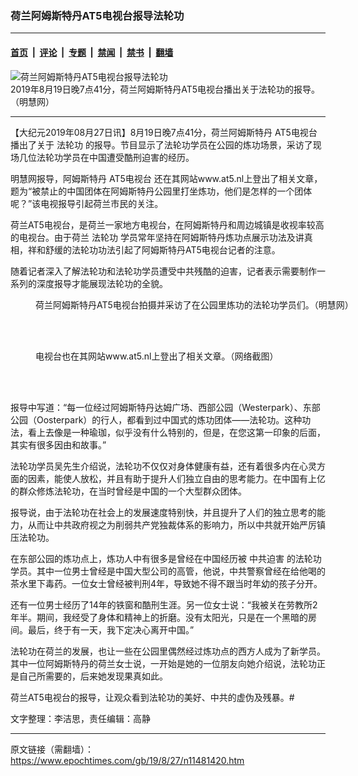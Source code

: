 ### 荷兰阿姆斯特丹AT5电视台报导法轮功

---

#### [首页](../../../..?n11481420) &nbsp;|&nbsp; [评论](../../../../../epoch-comment?n11481420) &nbsp;|&nbsp; [专题](../../../../../epoch-special?n11481420) &nbsp;|&nbsp; [禁闻](../../../../../epoch-news?n11481420) &nbsp;|&nbsp; [禁书](../../../../../books?n11481420) &nbsp;|&nbsp; [翻墙](https://github.com/gfw-breaker/nogfw/blob/master/README.md?n11481420)


<div><img alt="荷兰阿姆斯特丹AT5电视台报导法轮功" class="attachment-djy_600_400 size-djy_600_400 wp-post-image" src="https://i.epochtimes.com/assets/uploads/2019/08/2019-8-26-mh-holand-mediareport-04-600x400.jpg"/>
<div class="caption">
 2019年8月19日晚7点41分，荷兰阿姆斯特丹AT5电视台播出关于法轮功的报导。（明慧网）
</div></div><hr/><div class="post_content" id="artbody" itemprop="articleBody">
 <!-- article content begin -->
 <p>
  【大纪元2019年08月27日讯】8月19日晚7点41分，荷兰阿姆斯特丹
  <ok href="https://www.epochtimes.com/gb/tag/at5%E7%94%B5%E8%A7%86%E5%8F%B0.html">
   AT5电视台
  </ok>
  播出了关于
  <ok href="https://www.epochtimes.com/gb/tag/%E6%B3%95%E8%BD%AE%E5%8A%9F.html">
   法轮功
  </ok>
  的报导。节目显示了法轮功学员在公园的炼功场景，采访了现场几位法轮功学员在中国遭受酷刑迫害的经历。
 </p>
 <p>
  明慧网报导，阿姆斯特丹
  <ok href="https://www.epochtimes.com/gb/tag/at5%E7%94%B5%E8%A7%86%E5%8F%B0.html">
   AT5电视台
  </ok>
  还在其网站www.at5.nl上登出了相关文章，题为“被禁止的中国团体在阿姆斯特丹公园里打坐炼功，他们是怎样的一个团体呢？”该电视报导引起荷兰市民的关注。
 </p>
 <p>
  荷兰AT5电视台，是荷兰一家地方电视台，在阿姆斯特丹和周边城镇是收视率较高的电视台。由于荷兰
  <ok href="https://www.epochtimes.com/gb/tag/%E6%B3%95%E8%BD%AE%E5%8A%9F.html">
   法轮功
  </ok>
  学员常年坚持在阿姆斯特丹炼功点展示功法及讲真相，祥和舒缓的法轮功功法引起了阿姆斯特丹AT5电视台记者的注意。
 </p>
 <p>
  随着记者深入了解法轮功和法轮功学员遭受中共残酷的迫害，记者表示需要制作一系列的深度报导才能展现法轮功的全貌。
 </p>
 <figure aria-describedby="caption-attachment-11481461" class="wp-caption aligncenter" id="attachment_11481461" style="width: 600px">
  <ok href="https://i.epochtimes.com/assets/uploads/2019/08/2019-8-26-mh-holand-mediareport-01.jpg" target="_blank">
   <img alt="" class="size-large wp-image-11481461" src="https://i.epochtimes.com/assets/uploads/2019/08/2019-8-26-mh-holand-mediareport-01-600x575.jpg"/>
  </ok>
  <br/><figcaption class="wp-caption-text" id="caption-attachment-11481461">
   荷兰阿姆斯特丹AT5电视台拍摄并采访了在公园里炼功的法轮功学员们。（明慧网）
  </figcaption><br/>
 </figure><br/>
 <figure aria-describedby="caption-attachment-11481464" class="wp-caption aligncenter" id="attachment_11481464" style="width: 500px">
  <ok href="https://i.epochtimes.com/assets/uploads/2019/08/2019-8-26-mh-holand-mediareport-05-ss.jpg" target="_blank">
   <img alt="" class="size-full wp-image-11481464" src="https://i.epochtimes.com/assets/uploads/2019/08/2019-8-26-mh-holand-mediareport-05-ss.jpg"/>
  </ok>
  <br/><figcaption class="wp-caption-text" id="caption-attachment-11481464">
   电视台也在其网站www.at5.nl上登出了相关文章。（网络截图）
  </figcaption><br/>
 </figure><br/>
 <p>
  报导中写道：“每一位经过阿姆斯特丹达姆广场、西部公园（Westerpark）、东部公园（Oosterpark）的行人，都看到过中国式的炼功团体——法轮功。这种功法，看上去像是一种瑜珈，似乎没有什么特别的，但是，在您这第一印象的后面，其实有很多因由和故事。”
 </p>
 <p>
  法轮功学员吴先生介绍说，法轮功不仅仅对身体健康有益，还有着很多内在心灵方面的因素，能使人放松，并且有助于提升人们独立自由的思考能力。在中国有上亿的群众修炼法轮功，在当时曾经是中国的一个大型群众团体。
 </p>
 <p>
  报导说，由于法轮功在社会上的发展速度特别快，并且提升了人们的独立思考的能力，从而让中共政府视之为削弱共产党独裁体系的影响力，所以中共就开始严厉镇压法轮功。
 </p>
 <p>
  在东部公园的炼功点上，炼功人中有很多是曾经在中国经历被
  <ok href="https://www.epochtimes.com/gb/tag/%E4%B8%AD%E5%85%B1%E8%BF%AB%E5%AE%B3.html">
   中共迫害
  </ok>
  的法轮功学员。其中一位男士曾经是中国大型公司的高管，他说，中共警察曾经在给他喝的茶水里下毒药。一位女士曾经被判刑4年，导致她不得不跟当时年幼的孩子分开。
 </p>
 <p>
  还有一位男士经历了14年的铁窗和酷刑生涯。另一位女士说：“我被关在劳教所2年半。期间，我经受了身体和精神上的折磨。没有太阳光，只是在一个黑暗的房间。最后，终于有一天，我下定决心离开中国。”
 </p>
 <p>
  法轮功在荷兰的发展，也让一些在公园里偶然经过炼功点的西方人成为了新学员。其中一位阿姆斯特丹的荷兰女士说，一开始是她的一位朋友向她介绍说，法轮功正是自己所需要的，后来她发现果真如此。
 </p>
 <p>
  荷兰AT5电视台的报导，让观众看到法轮功的美好、中共的虚伪及残暴。#
 </p>
 <p>
  文字整理：李洁思，责任编辑：高静
 </p>
 <!-- article content end -->
 <div id="below_article_ad">
 </div>
</div>


---

原文链接（需翻墙）：https://www.epochtimes.com/gb/19/8/27/n11481420.htm